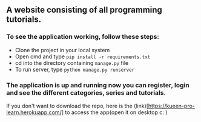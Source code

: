 ## A website consisting of all programming tutorials.

### To see the application working, follow these steps:
- Clone the project in your local system
- Open cmd and type `pip install -r requirements.txt`
- cd into the directory containing `manage.py` file
- To run server, type `python manage.py runserver`

### The application is up and running now you can register, login and see the different categories, series and tutorials.

If you don't want to download the repo, here is the (link)[https://kueen-pro-learn.herokuapp.com/] to access the app(open it on desktop c: )
